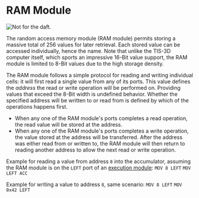 # RAM Module

![Not for the daft.](item:tis3d:random_access_memory_module)

The random access memory module (RAM module) permits storing a massive total of 256 values for later retrieval. Each stored value can be accessed individually, hence the name. Note that unlike the TIS-3D computer itself, which sports an impressive 16-Bit value support, the RAM module is limited to 8-Bit values due to the high storage density.

The RAM module follows a simple protocol for reading and writing individual cells: it will first read a single value from any of its ports. This value defines the *address* the read or write operation will be performed on. Providing values that exceed the 8-Bit width is undefined behavior. Whether the specified address will be written to or read from is defined by which of the operations happens first.
- When any one of the RAM module's ports completes a read operation, the read value will be stored at the address.
- When any one of the RAM module's ports completes a write operation, the value stored at the address will be transferred.
After the address was either read from or written to, the RAM module will then return to reading another address to allow the next read or write operation.

Example for reading a value from address `8` into the accumulator, assuming the RAM module is on the `LEFT` port of an [execution module](execution_module.md):
`MOV 8 LEFT`
`MOV LEFT ACC`

Example for writing a value to address `8`, same scenario:
`MOV 8 LEFT`
`MOV 0x42 LEFT`